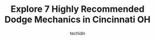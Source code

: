 ---
layout: ampstory
image: https://images.unsplash.com/photo-1580654712603-eb43273aff33?ixlib=rb-4.0.3&ixid=MnwxMjA3fDB8MHxwaG90by1wYWdlfHx8fGVufDB8fHx8&auto=format&fit=crop&w=640&h=853&q=80
author: techidn
featured: false
description: Discover the 7 best Dodge Mechanic in Cincinnati OH, USA and ensure your vehicle receives the highest quality of care. These trusted professionals are known for their skill, knowledge, and d
title: Explore 7 Highly Recommended Dodge Mechanics in Cincinnati OH
cover:
   title: Explore 7 Highly Recommended Dodge Mechanics in Cincinnati OH
   subtitle: Rickpate
   background: https://images.unsplash.com/photo-1580654712603-eb43273aff33?ixlib=rb-4.0.3&ixid=MnwxMjA3fDB8MHxwaG90by1wYWdlfHx8fGVufDB8fHx8&auto=format&fit=crop&w=640&h=853&q=80

pages: 
 - layout: thirds
   top: <h1>#1 EEE Auto Service & Sales</h1>
   bottom: "<p>I bought a 2010 Nissan Titan from here 10/27/2022. I found this place and the truck, through an app called Carfax.I liked the detailed services that had been performed on</p>"
   background: https://www.knot35.com/toplist/wp-content/uploads/2023/06/best-dodge-mechanic-1-in-cincinnati-oh-1685838079.jpeg
   backgroundblur: true
 - layout: thirds
   top: <h1>#2 Affordable auto repair</h1>
   bottom: "<p>659 E McMillan St, Cincinnati, OH 45206, United States</p>"
   background: https://www.knot35.com/toplist/wp-content/uploads/2023/06/best-dodge-mechanic-2-in-cincinnati-oh-1685838080.jpeg
   cta:
      link: https://www.knot35.com/toplist/explore-7-highly-recommended-dodge-mechanics-in-cincinnati-oh/
      text: Explore 7 Highly Recommended Dodge Mechanics in Cincinnati OH
 - layout: thirds
   top: <h1>#3 Duwel Automotive Service</h1>
   bottom: "<p>4314 Glenway Ave, Cincinnati, OH 45205, United States</p>"
   background: https://www.knot35.com/toplist/wp-content/uploads/2023/06/best-dodge-mechanic-3-in-cincinnati-oh-1685838080.jpeg
   cta:
      link: https://www.knot35.com/toplist/explore-7-highly-recommended-dodge-mechanics-in-cincinnati-oh/
      text: Explore 7 Highly Recommended Dodge Mechanics in Cincinnati OH
 - layout: thirds
   top: <h1>#4 Mendozas Auto Services</h1>
   bottom: "<p>3835 Holbrook Ave, Cincinnati, OH 45226, United States</p>"
   background: https://images.unsplash.com/photo-1547366785-564103df7e13?ixlib=rb-4.0.3&ixid=MnwxMjA3fDB8MHxwaG90by1wYWdlfHx8fGVufDB8fHx8&auto=format&fit=crop&w=640&h=853&q=80
   cta:
      link: https://www.knot35.com/toplist/explore-7-highly-recommended-dodge-mechanics-in-cincinnati-oh/
      text: Explore 7 Highly Recommended Dodge Mechanics in Cincinnati OH
 - layout: thirds
   top: <h1>#5 Torbecks Auto Repair</h1>
   bottom: "<p>8045 Vine St, Cincinnati, OH 45216, United States</p>"
   background: https://images.unsplash.com/photo-1609083590460-7b8cc0ca65f8?ixlib=rb-4.0.3&ixid=MnwxMjA3fDB8MHxwaG90by1wYWdlfHx8fGVufDB8fHx8&auto=format&fit=crop&w=640&h=853&q=80
   cta:
      link: https://www.knot35.com/toplist/explore-7-highly-recommended-dodge-mechanics-in-cincinnati-oh/
      text: Explore 7 Highly Recommended Dodge Mechanics in Cincinnati OH
 - layout: thirds
   top: <h1>#6 Louis Auto Repair</h1>
   bottom: "<p>505 Elberon Ave, Cincinnati, OH 45205, United States</p>"
   background: https://images.unsplash.com/photo-1614648718611-0635f29016cb?ixlib=rb-4.0.3&ixid=MnwxMjA3fDB8MHxwaG90by1wYWdlfHx8fGVufDB8fHx8&auto=format&fit=crop&w=640&h=853&q=80
   cta:
      link: https://www.knot35.com/toplist/explore-7-highly-recommended-dodge-mechanics-in-cincinnati-oh/
      text: Explore 7 Highly Recommended Dodge Mechanics in Cincinnati OH
 - layout: thirds
   top: <h1>#7 Whities Car Care</h1>
   bottom: "<p>1701 Madison Rd, Cincinnati, OH 45206, United States</p>"
   background: https://images.unsplash.com/photo-1615749413727-825b59a857b5?ixlib=rb-4.0.3&ixid=MnwxMjA3fDB8MHxwaG90by1wYWdlfHx8fGVufDB8fHx8&auto=format&fit=crop&w=640&h=853&q=80
   cta:
      link: https://www.knot35.com/toplist/explore-7-highly-recommended-dodge-mechanics-in-cincinnati-oh/
      text: Explore 7 Highly Recommended Dodge Mechanics in Cincinnati OH
 - layout: thirds
   middle: Continue reading...
   background: https://images.unsplash.com/photo-1524169358666-79f22534bc6e?ixlib=rb-4.0.3&ixid=MnwxMjA3fDB8MHxwaG90by1wYWdlfHx8fGVufDB8fHx8&auto=format&fit=crop&w=640&h=853&q=80
   cta:
      link: https://www.knot35.com/toplist/explore-7-highly-recommended-dodge-mechanics-in-cincinnati-oh/
      text: Explore 7 Highly Recommended Dodge Mechanics in Cincinnati OH
      
---